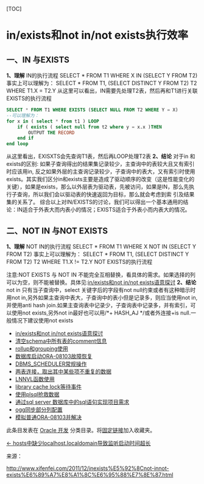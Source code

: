 [TOC]



# in/exists和not in/not exists执行效率

## **一、IN 与EXISTS**

**1、理解**
IN的执行流程
SELECT * FROM T1 WHERE X IN (SELECT Y FROM T2)
事实上可以理解为：
SELECT * FROM T1, (SELECT DISTINCT Y FROM T2) T2 WHERE T1.X = T2.Y
从这里可以看出，IN需要先处理T2表，然后再和T1进行关联
EXISTS的执行流程

```sql
SELECT * FROM T1 WHERE EXISTS (SELECT NULL FROM T2 WHERE Y = X)
--可以理解为：
for x in ( select * from t1 ) LOOP
    if ( exists ( select null from t2 where y = x.x )THEN
        OUTPUT THE RECORD
    end if
end loop
```

从这里看出，EXISXTS会先查询T1表，然后再LOOP处理T2表
**2、结论**
对于in 和 exists的区别: 如果子查询得出的结果集记录较少，主查询中的表较大且又有索引时应该用in, 反之如果外层的主查询记录较少，子查询中的表大，又有索引时使用exists。其实我们区分in和exists主要是造成了驱动顺序的改变（这是性能变化的关键），如果是exists，那么以外层表为驱动表，先被访问，如果是IN，那么先执行子查询，所以我们会以驱动表的快速返回为目标，那么就会考虑到索 引及结果集的关系了。
综合以上对IN/EXISTS的讨论，我们可以得出一个基本通用的结论：IN适合于外表大而内表小的情况；EXISTS适合于外表小而内表大的情况。

## **二、NOT IN 与NOT EXISTS**

**1、理解**
NOT IN的执行流程
SELECT * FROM T1 WHERE X NOT IN (SELECT Y FROM T2)
事实上可以理解为：
SELECT * FROM T1, (SELECT DISTINCT Y FROM T2) T2 WHERE T1.X != T2.Y
NOT EXISTS的执行流程

注意:NOT EXISTS 与 NOT IN 不能完全互相替换，看具体的需求。如果选择的列可以为空，则不能被替换。具体见:[in/exists和not in/not exists语意探讨](http://www.xifenfei.com/2108.html)
**2、结论**
not in 只有当子查询中，select 关键字后的字段有not null约束或者有这种暗示时用not in,另外如果主查询中表大，子查询中的表小但是记录多，则应当使用not in,并使用anti hash join.如果主查询表中记录少，子查询表中记录多，并有索引，可以使用not exists,另外not in最好也可以用/*+ HASH_AJ */或者外连接+is null.一般情况下建议使用not exists

- [in/exists和not in/not exists语意探讨](http://www.xifenfei.com/2011/12/inexists%e5%92%8cnot-innot-exists%e8%af%ad%e6%84%8f%e6%8e%a2%e8%ae%a8.html)
- [清空schema中所有表的comment信息](http://www.xifenfei.com/2011/11/%e6%b8%85%e7%a9%baschema%e4%b8%ad%e6%89%80%e6%9c%89%e8%a1%a8%e7%9a%84comment%e4%bf%a1%e6%81%af.html)
- [rollup和grouping使用](http://www.xifenfei.com/2011/03/rollup%e5%92%8cgrouping%e4%bd%bf%e7%94%a8.html)
- [数据库启动ORA-08103故障恢复](http://www.xifenfei.com/2014/07/%e6%95%b0%e6%8d%ae%e5%ba%93%e5%90%af%e5%8a%a8ora-08103%e6%95%85%e9%9a%9c%e6%81%a2%e5%a4%8d.html)
- [DBMS_SCHEDULER常规操作](http://www.xifenfei.com/2011/12/dbms_scheduler%e5%b8%b8%e8%a7%84%e6%93%8d%e4%bd%9c.html)
- [两表连接，取出其中某些项不重复的数据](http://www.xifenfei.com/2010/08/%e4%b8%a4%e8%a1%a8%e8%bf%9e%e6%8e%a5%ef%bc%8c%e5%8f%96%e5%87%ba%e5%85%b6%e4%b8%ad%e6%9f%90%e4%ba%9b%e9%a1%b9%e4%b8%8d%e9%87%8d%e5%a4%8d%e7%9a%84%e6%95%b0%e6%8d%ae.html)
- [LNNVL函数使用](http://www.xifenfei.com/2012/03/lnnvl%e5%87%bd%e6%95%b0%e4%bd%bf%e7%94%a8.html)
- [library cache lock等待事件](http://www.xifenfei.com/2012/05/library-cache-lock%e7%ad%89%e5%be%85%e4%ba%8b%e4%bb%b6.html)
- [使用plsql抢救数据](http://www.xifenfei.com/2012/09/%e4%bd%bf%e7%94%a8plsql%e6%8a%a2%e6%95%91%e6%95%b0%e6%8d%ae.html)
- [通过sql server 数据库中的sql语句实现项目需求](http://www.xifenfei.com/2010/06/%e9%80%9a%e8%bf%87sql-server-%e6%95%b0%e6%8d%ae%e5%ba%93%e4%b8%ad%e7%9a%84sql%e8%af%ad%e5%8f%a5%e5%ae%9e%e7%8e%b0%e9%a1%b9%e7%9b%ae%e9%9c%80%e6%b1%82.html)
- [ogg同步部分列配置](http://www.xifenfei.com/2015/09/ogg%e5%90%8c%e6%ad%a5%e9%83%a8%e5%88%86%e5%88%97%e9%85%8d%e7%bd%ae.html)
- [模拟普通ORA-08103并解决](http://www.xifenfei.com/2012/09/%e6%a8%a1%e6%8b%9f%e6%99%ae%e9%80%9aora-08103%e5%b9%b6%e8%a7%a3%e5%86%b3.html)

此条目发表在 [Oracle 开发](http://www.xifenfei.com/category/database/oracle/oracle_dev) 分类目录。将[固定链接](http://www.xifenfei.com/2011/12/inexists%e5%92%8cnot-innot-exists%e6%89%a7%e8%a1%8c%e6%95%88%e7%8e%87.html)加入收藏夹。

[← hosts中缺少localhost.localdomain导致监听启动时间超长](http://www.xifenfei.com/2011/12/hosts%e4%b8%ad%e7%bc%ba%e5%b0%91localhost-localdomain%e5%af%bc%e8%87%b4%e7%9b%91%e5%90%ac%e5%90%af%e5%8a%a8%e6%97%b6%e9%97%b4%e8%b6%85%e9%95%bf.html)





来源： 

http://www.xifenfei.com/2011/12/inexists%E5%92%8Cnot-innot-exists%E6%89%A7%E8%A1%8C%E6%95%88%E7%8E%87.html

 